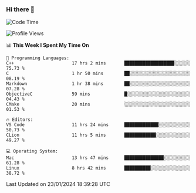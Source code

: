 ### Hi there 👋

<!--START_SECTION:waka-->
![Code Time](http://img.shields.io/badge/Code%20Time-249%20hrs%2055%20mins-blue)

![Profile Views](http://img.shields.io/badge/Profile%20Views-18-blue)

📊 **This Week I Spent My Time On** 

```text
💬 Programming Languages: 
C++                      17 hrs 2 mins       ███████████████████░░░░░░   75.73 % 
C                        1 hr 50 mins        ██░░░░░░░░░░░░░░░░░░░░░░░   08.19 % 
Markdown                 1 hr 38 mins        ██░░░░░░░░░░░░░░░░░░░░░░░   07.28 % 
ObjectiveC               59 mins             █░░░░░░░░░░░░░░░░░░░░░░░░   04.43 % 
CMake                    20 mins             ░░░░░░░░░░░░░░░░░░░░░░░░░   01.53 % 

🔥 Editors: 
VS Code                  11 hrs 24 mins      █████████████░░░░░░░░░░░░   50.73 % 
CLion                    11 hrs 5 mins       ████████████░░░░░░░░░░░░░   49.27 % 

💻 Operating System: 
Mac                      13 hrs 47 mins      ███████████████░░░░░░░░░░   61.28 % 
Linux                    8 hrs 42 mins       ██████████░░░░░░░░░░░░░░░   38.72 % 
```


 Last Updated on 23/01/2024 18:39:28 UTC
<!--END_SECTION:waka-->

<!--
**JackeyHua-SJTU/JackeyHua-SJTU** is a ✨ _special_ ✨ repository because its `README.md` (this file) appears on your GitHub profile.

Here are some ideas to get you started:

- 🔭 I’m currently working on ...
- 🌱 I’m currently learning ...
- 👯 I’m looking to collaborate on ...
- 🤔 I’m looking for help with ...
- 💬 Ask me about ...
- 📫 How to reach me: ...
- 😄 Pronouns: ...
- ⚡ Fun fact: ...
-->
